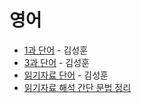 # 영어  

- [1과 단어](https://quizlet.com/413918452/%EA%B8%B0%EB%A7%90-1%EB%8B%A8%EC%9B%90-flash-cards/) - 김성훈
- [3과 단어](https://quizlet.com/413930680/%EA%B8%B0%EB%A7%90-3%EB%8B%A8%EC%9B%90-flash-cards/) - 김성훈
- [읽기자료 단어](https://quizlet.com/413931812/%EA%B8%B0%EB%A7%90-%EC%9D%BD%EA%B8%B0%EC%9E%90%EB%A3%8C-flash-cards/) - 김성훈
- [읽기자료 해석 간단 문법 정리](./읽기자료%20해석.pdf)
